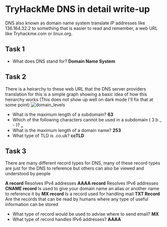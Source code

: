 # TryHackMe DNS in detail write-up
DNS also known as domain name system translate IP addresses like 136.164.32.2 to something that is easier to read and remember, a web URL like Tryhackme.com or linux.org.

## Task 1 
* What does DNS stand for? **Domain Name System**

## Task 2
There is a heirarchy to these web URL that the DNS server providers translation for this is a simple graph  showing a basic idea of how this heirarchy works (This does not show up well on dark mode I'll fix that at some point)
![domain_levels](https://user-images.githubusercontent.com/64501695/160914980-7500582b-d318-4eec-872f-5e8a95be807d.png)

* What is the maximum length of a subdomain? **63**
* Which of the following characters cannot be used in a subdomain ( 3 b _ - )? **_**
* What is the maximum length of a domain name? **253**
* What type of TLD is .co.uk? **ccTLD**

## Task 3
There are many different record types for DNS, many of these record types are just for the DNS to reference but others can also be viewed and understood by people

**A record** Resolves IPv4 addresses
**AAAA record** Resolves IPv6 addresses
**CNAME record** Is used to give your domain name an alias or another name to reference it by
**MX record** Is a record used for handling mail
**TXT Record** Are the records that can be read by humans where any type of useful information can be stored

* What type of record would be used to advise where to send email? **MX**
* What type of record handles IPv6 addresses? **AAAA**
